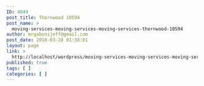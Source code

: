 ```yaml
---
ID: 4049
post_title: Thornwood 10594
post_name: >
  moving-services-moving-services-moving-services-thornwood-10594
author: mrgabonijeff@gmail.com
post_date: 2018-03-28 01:38:01
layout: page
link: >
  http://localhost/wordpress/moving-services-moving-services-moving-services-thornwood-10594/
published: true
tags: [ ]
categories: [ ]
---
```

